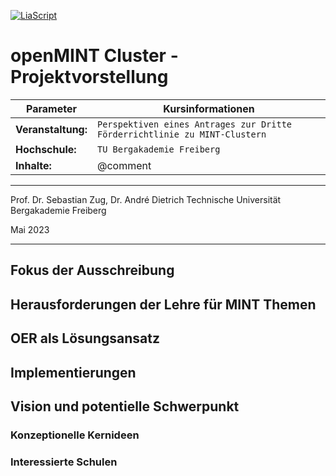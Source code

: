 <!--

author:   Sebastian Zug, André Dietrich
email:    sebastian.zug@informatik.tu-freiberg.de
version:  1.0.0
language: de
narrator: Deutsch Female
comment:  Diskussion potentieller Konzepte eines Antrages zur Implementierung von OER und Digitalen Laboren in einem schulübergreifenden Verbund
tags:      
logo:     

import: https://github.com/liascript/CodeRunner

-->

[![LiaScript](https://raw.githubusercontent.com/LiaScript/LiaScript/master/badges/course.svg)](https://liascript.github.io/course/?https://github.com/TUBAF-IfI-LiaScript/VL_Softwareentwicklung/blob/master/12_VersionsverwaltungII.md)

# openMINT Cluster - Projektvorstellung

| Parameter                | Kursinformationen                                                                                    |
| ------------------------ | ---------------------------------------------------------------------------------------------------- |
| **Veranstaltung:**       | `Perspektiven eines Antrages zur Dritte Förderrichtlinie zu MINT-Clustern`                           |
| **Hochschule:**          | `TU Bergakademie Freiberg`                                                                           |
| **Inhalte:**             | @comment                                                                                             |

---------------------------------------------------------------------

Prof. Dr. Sebastian Zug, Dr. André Dietrich
Technische Universität Bergakademie Freiberg

Mai 2023

---------------------------------------------------------------------

## Fokus der Ausschreibung

## Herausforderungen der Lehre für MINT Themen

## OER als Lösungsansatz

## Implementierungen 

## Vision und potentielle Schwerpunkt

### Konzeptionelle Kernideen

### Interessierte Schulen
